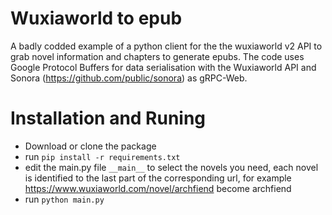 # Wuxiaworld to epub
 A badly codded example of a python client for the the wuxiaworld v2 API to grab novel information and chapters to generate epubs.
The code uses Google Protocol Buffers for data serialisation with the Wuxiaworld API and Sonora (https://github.com/public/sonora) as gRPC-Web.

# Installation and Runing
 * Download or clone the package
 * run `pip install -r requirements.txt`
 * edit the main.py file `__main__` to select the novels you need, each novel is identified to the last part of the corresponding url, for example https://www.wuxiaworld.com/novel/archfiend become archfiend
 * run `python main.py`